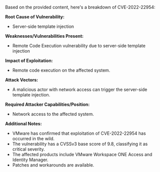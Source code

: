 Based on the provided content, here's a breakdown of CVE-2022-22954:

**Root Cause of Vulnerability:**
*   Server-side template injection

**Weaknesses/Vulnerabilities Present:**
*   Remote Code Execution vulnerability due to server-side template injection

**Impact of Exploitation:**
*   Remote code execution on the affected system.

**Attack Vectors:**
*   A malicious actor with network access can trigger the server-side template injection.

**Required Attacker Capabilities/Position:**
*   Network access to the affected system.

**Additional Notes:**
*   VMware has confirmed that exploitation of CVE-2022-22954 has occurred in the wild.
*   The vulnerability has a CVSSv3 base score of 9.8, classifying it as critical severity.
*   The affected products include VMware Workspace ONE Access and Identity Manager.
*   Patches and workarounds are available.